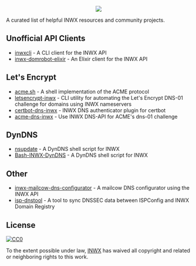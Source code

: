 <p align="center">
  <a href="https://www.inwx.de/en" target="_blank">
    <img src="https://images.inwx.com/logos/inwx_nl.png">
  </a>
</p>

A curated list of helpful INWX resources and community projects.

## Unofficial API Clients

- [inwxcli](https://github.com/fnkr/inwxcli) - A CLI client for the INWX API
- [inwx-domrobot-elixir](https://github.com/cybrox/inwx-domrobot-elixir) - An Elixir client for the INWX API

## Let's Encrypt

- [acme.sh](https://github.com/Neilpang/acme.sh) - A shell implementation of the ACME protocol
- [letsencrypt-inwx](https://github.com/kegato/letsencrypt-inwx) - CLI utility for automating the Let's Encrypt DNS-01 challenge for domains using INWX nameservers
- [certbot-dns-inwx](https://github.com/oGGy990/certbot-dns-inwx) - INWX DNS authenticator plugin for certbot
- [acme-dns-inwx](https://github.com/froonix/acme-dns-inwx) - Use INWX DNS-API for ACME's dns-01 challenge

## DynDNS

- [nsupdate](https://github.com/chrisb86/nsupdate) - A DynDNS shell script for INWX
- [Bash-INWX-DynDNS](https://github.com/gehaxelt/Bash-INWX-DynDNS) - A DynDNS shell script for INWX

## Other

- [inwx-mailcow-dns-configurator](https://github.com/deg0nz/inwx-mailcow-dns-configurator) - A mailcow DNS configurator using the INWX API
- [isp-dnstool](https://github.com/SpicyWeb-de/isp-dnstool) - A tool to sync DNSSEC data between ISPConfig and INWX Domain Registry

## License

[![CC0](http://mirrors.creativecommons.org/presskit/buttons/88x31/svg/cc-zero.svg)](https://creativecommons.org/publicdomain/zero/1.0/)

To the extent possible under law, [INWX](https://www.inwx.com/en/) has waived all copyright and related or neighboring rights to this work.
